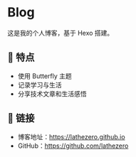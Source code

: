 # Blog

这是我的个人博客，基于 Hexo 搭建。

## 🚀 特点

- 使用 Butterfly 主题
- 记录学习与生活
- 分享技术文章和生活感悟

## 🔗 链接

- 博客地址：https://lathezero.github.io
- GitHub：https://github.com/lathezero 